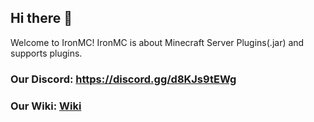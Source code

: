 ## Hi there 👋
Welcome to IronMC!  IronMC is about Minecraft Server Plugins(.jar) and supports plugins. 
### Our Discord: https://discord.gg/d8KJs9tEWg
### Our Wiki: [Wiki](https://ironmcc.gitbook.io/docs/)
<!--

**Here are some ideas to get you started:**

🙋‍♀️ A short introduction - what is your organization all about?
🌈 Contribution guidelines - how can the community get involved?
👩‍💻 Useful resources - where can the community find your docs? Is there anything else the community should know?
🍿 Fun facts - what does your team eat for breakfast?
🧙 Remember, you can do mighty things with the power of [Markdown](https://docs.github.com/github/writing-on-github/getting-started-with-writing-and-formatting-on-github/basic-writing-and-formatting-syntax)
-->
